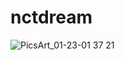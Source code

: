 # nctdream
![PicsArt_01-23-01 37 21](https://user-images.githubusercontent.com/86897399/167265363-b6dca3e1-4620-4e8d-84a8-1903d1b1bc38.jpg)
